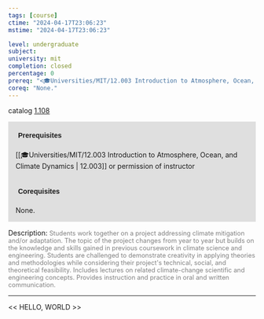 ```yaml
---
tags: [course]
ctime: "2024-04-17T23:06:23"
mstime: "2024-04-17T23:06:23"

level: undergraduate
subject: 
university: mit
completion: closed
percentage: 0
prereq: "<🎓Universities/MIT/12.003 Introduction to Atmosphere, Ocean, and Climate Dynamics> or permission of instructor"
coreq: "None."
---
```


catalog [1.108](http://student.mit.edu/catalog/m1a.html#1.108)

<span style="display: block; padding: 15px; background-color: rgb(100, 100, 100, 0.2);"><font id="m_prereq233_0" style="display: block; font-family: Arial, sans-serif; font-weight: bold; padding: 5px">Prerequisites</font><br><span id="prereq233_0">[[🎓Universities/MIT/12.003 Introduction to Atmosphere, Ocean, and Climate Dynamics | 12.003]] or permission of instructor</span></span>
<span style="display: block; padding: 15px; background-color: rgb(100, 100, 100, 0.2);"><font id="m_coreq233_0" style="display: block; font-family: Arial, sans-serif; font-weight: bold; padding: 5px">Corequisites</font><br><span id="coreq233_0">None.</span></span>

<font style="">Description:</font>
<font style="color: grey; font-size: 0.8rem;">Students work together on a project addressing climate mitigation and/or adaptation. The topic of the project changes from year to year but builds on the knowledge and skills gained in previous coursework in climate science and engineering. Students are challenged to demonstrate creativity in applying theories and methodologies while considering their project's technical, social, and theoretical feasibility. Includes lectures on related climate-change scientific and engineering concepts. Provides instruction and practice in oral and written communication.</font>



---

<< HELLO, WORLD >>
